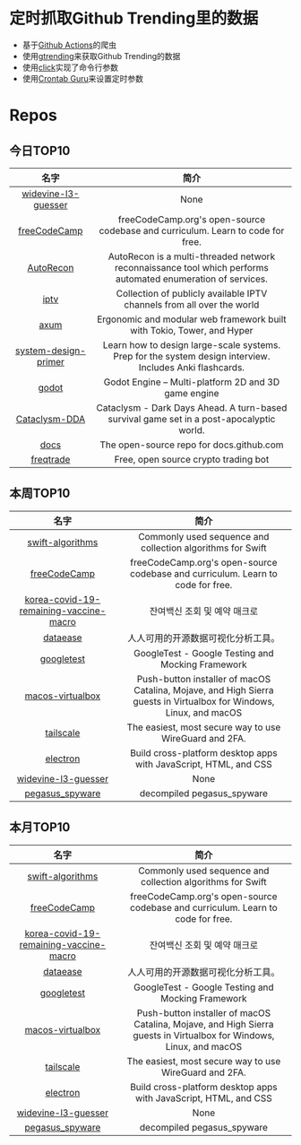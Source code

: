 # 定时抓取Github Trending里的数据
* 基于[Github Actions](https://docs.github.com/en/actions)的爬虫
* 使用[gtrending](https://github.com/hedythedev/gtrending)来获取Github Trending的数据
* 使用[click](https://github.com/pallets/click)实现了命令行参数
* 使用[Crontab Guru](https://crontab.guru/)来设置定时参数

# Repos
## 今日TOP10 
<!-- START OF DAILY_TOP10_REPOS -->
| 名字 | 简介 |
| :----: | :----: |
| [widevine-l3-guesser](https://github.com/Satsuoni/widevine-l3-guesser) | None |
| [freeCodeCamp](https://github.com/freeCodeCamp/freeCodeCamp) | freeCodeCamp.org's open-source codebase and curriculum. Learn to code for free. |
| [AutoRecon](https://github.com/Tib3rius/AutoRecon) | AutoRecon is a multi-threaded network reconnaissance tool which performs automated enumeration of services. |
| [iptv](https://github.com/iptv-org/iptv) | Collection of publicly available IPTV channels from all over the world |
| [axum](https://github.com/tokio-rs/axum) | Ergonomic and modular web framework built with Tokio, Tower, and Hyper |
| [system-design-primer](https://github.com/donnemartin/system-design-primer) | Learn how to design large-scale systems. Prep for the system design interview. Includes Anki flashcards. |
| [godot](https://github.com/godotengine/godot) | Godot Engine – Multi-platform 2D and 3D game engine |
| [Cataclysm-DDA](https://github.com/CleverRaven/Cataclysm-DDA) | Cataclysm - Dark Days Ahead. A turn-based survival game set in a post-apocalyptic world. |
| [docs](https://github.com/github/docs) | The open-source repo for docs.github.com |
| [freqtrade](https://github.com/freqtrade/freqtrade) | Free, open source crypto trading bot |
<!-- END OF DAILY_TOP10_REPOS -->

## 本周TOP10
<!-- START OF WEEKLY_TOP10_REPOS -->
| 名字 | 简介 |
| :----: | :----: |
| [swift-algorithms](https://github.com/apple/swift-algorithms) | Commonly used sequence and collection algorithms for Swift |
| [freeCodeCamp](https://github.com/freeCodeCamp/freeCodeCamp) | freeCodeCamp.org's open-source codebase and curriculum. Learn to code for free. |
| [korea-covid-19-remaining-vaccine-macro](https://github.com/SJang1/korea-covid-19-remaining-vaccine-macro) | 잔여백신 조회 및 예약 매크로 |
| [dataease](https://github.com/dataease/dataease) | 人人可用的开源数据可视化分析工具。 |
| [googletest](https://github.com/google/googletest) | GoogleTest - Google Testing and Mocking Framework |
| [macos-virtualbox](https://github.com/myspaghetti/macos-virtualbox) | Push-button installer of macOS Catalina, Mojave, and High Sierra guests in Virtualbox for Windows, Linux, and macOS |
| [tailscale](https://github.com/tailscale/tailscale) | The easiest, most secure way to use WireGuard and 2FA. |
| [electron](https://github.com/electron/electron) | Build cross-platform desktop apps with JavaScript, HTML, and CSS |
| [widevine-l3-guesser](https://github.com/Satsuoni/widevine-l3-guesser) | None |
| [pegasus_spyware](https://github.com/jonathandata1/pegasus_spyware) | decompiled pegasus_spyware |
<!-- END OF WEEKLY_TOP10_REPOS -->

## 本月TOP10
<!-- START OF MONTHLY_TOP10_REPOS -->
| 名字 | 简介 |
| :----: | :----: |
| [swift-algorithms](https://github.com/apple/swift-algorithms) | Commonly used sequence and collection algorithms for Swift |
| [freeCodeCamp](https://github.com/freeCodeCamp/freeCodeCamp) | freeCodeCamp.org's open-source codebase and curriculum. Learn to code for free. |
| [korea-covid-19-remaining-vaccine-macro](https://github.com/SJang1/korea-covid-19-remaining-vaccine-macro) | 잔여백신 조회 및 예약 매크로 |
| [dataease](https://github.com/dataease/dataease) | 人人可用的开源数据可视化分析工具。 |
| [googletest](https://github.com/google/googletest) | GoogleTest - Google Testing and Mocking Framework |
| [macos-virtualbox](https://github.com/myspaghetti/macos-virtualbox) | Push-button installer of macOS Catalina, Mojave, and High Sierra guests in Virtualbox for Windows, Linux, and macOS |
| [tailscale](https://github.com/tailscale/tailscale) | The easiest, most secure way to use WireGuard and 2FA. |
| [electron](https://github.com/electron/electron) | Build cross-platform desktop apps with JavaScript, HTML, and CSS |
| [widevine-l3-guesser](https://github.com/Satsuoni/widevine-l3-guesser) | None |
| [pegasus_spyware](https://github.com/jonathandata1/pegasus_spyware) | decompiled pegasus_spyware |
<!-- END OF MONTHLY_TOP10_REPOS -->
